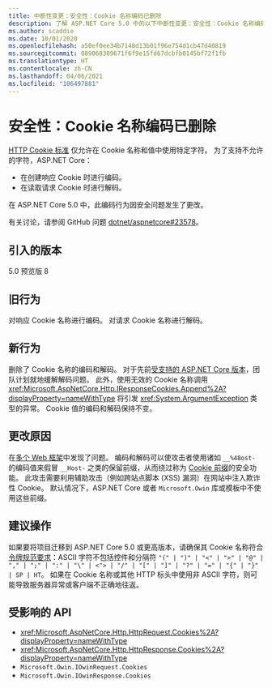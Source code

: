 ```yaml
---
title: 中断性变更：安全性：Cookie 名称编码已删除
description: 了解 ASP.NET Core 5.0 中的以下中断性变更：安全性：Cookie 名称编码已删除
ms.author: scaddie
ms.date: 10/01/2020
ms.openlocfilehash: a50ef0ee34b7148d13b01f96e754d1cb47d40819
ms.sourcegitcommit: 089068389671f6f9e15fd67dcbfb0145bf72f1fb
ms.translationtype: HT
ms.contentlocale: zh-CN
ms.lasthandoff: 04/06/2021
ms.locfileid: "106497881"
---
```

# <a name="security-cookie-name-encoding-removed"></a>安全性：Cookie 名称编码已删除

[HTTP Cookie 标准](https://tools.ietf.org/html/rfc6265#section-4.1.1) 仅允许在 Cookie 名称和值中使用特定字符。 为了支持不允许的字符，ASP.NET Core：

* 在创建响应 Cookie 时进行编码。
* 在读取请求 Cookie 时进行解码。

在 ASP.NET Core 5.0 中，此编码行为因安全问题发生了更改。

有关讨论，请参阅 GitHub 问题 [dotnet/aspnetcore#23578](https://github.com/dotnet/aspnetcore/issues/23578)。

## <a name="version-introduced"></a>引入的版本

5.0 预览版 8

## <a name="old-behavior"></a>旧行为

对响应 Cookie 名称进行编码。 对请求 Cookie 名称进行解码。

## <a name="new-behavior"></a>新行为

删除了 Cookie 名称的编码和解码。 对于先前[受支持的 ASP.NET Core 版本](https://dotnet.microsoft.com/platform/support/policy/dotnet-core)，团队计划就地缓解解码问题。 此外，使用无效的 Cookie 名称调用 <xref:Microsoft.AspNetCore.Http.IResponseCookies.Append%2A?displayProperty=nameWithType> 将引发 <xref:System.ArgumentException> 类型的异常。 Cookie 值的编码和解码保持不变。

## <a name="reason-for-change"></a>更改原因

在[多个 Web 框架](https://github.com/advisories/GHSA-j6w9-fv6q-3q52)中发现了问题。 编码和解码可以使攻击者使用诸如 `__%48ost-` 的编码值来假冒 `__Host-` 之类的保留前缀，从而绕过称为 [Cookie 前缀](https://tools.ietf.org/html/draft-ietf-httpbis-cookie-prefixes-00)的安全功能。 此攻击需要利用辅助攻击（例如跨站点脚本 (XSS) 漏洞）在网站中注入欺诈性 Cookie。 默认情况下，ASP.NET Core 或者 `Microsoft.Owin` 库或模板中不使用这些前缀。

## <a name="recommended-action"></a>建议操作

如果要将项目迁移到 ASP.NET Core 5.0 或更高版本，请确保其 Cookie 名称符合[令牌规范要求](https://tools.ietf.org/html/rfc2616#section-2.2)：ASCII 字符不包括控件和分隔符 `"(" | ")" | "<" | ">" | "@" | "," | ";" | ":" | "\" | <"> | "/" | "[" | "]" | "?" | "=" | "{" | "}" | SP | HT`。 如果在 Cookie 名称或其他 HTTP 标头中使用非 ASCII 字符，则可能导致服务器异常或客户端不正确地往返。

## <a name="affected-apis"></a>受影响的 API

- <xref:Microsoft.AspNetCore.Http.HttpRequest.Cookies%2A?displayProperty=nameWithType>
- <xref:Microsoft.AspNetCore.Http.HttpResponse.Cookies%2A?displayProperty=nameWithType>
- `Microsoft.Owin.IOwinRequest.Cookies`
- `Microsoft.Owin.IOwinResponse.Cookies`

<!--

### Category

ASP.NET Core

### Affected APIs

- `Overload:Microsoft.AspNetCore.Http.HttpRequest.Cookies`
- `Overload:Microsoft.AspNetCore.Http.HttpResponse.Cookies`
- `P:Microsoft.Owin.IOwinRequest.Cookies`
- `P:Microsoft.Owin.IOwinResponse.Cookies`

-->
